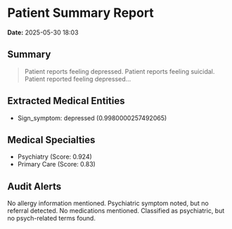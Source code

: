 # Patient Summary Report

**Date:** 2025-05-30 18:03

## Summary
> Patient reports feeling depressed. Patient reports feeling suicidal. Patient reported feeling depressed...

## Extracted Medical Entities
- Sign_symptom: depressed (0.9980000257492065)

## Medical Specialties
- Psychiatry (Score: 0.924)
- Primary Care (Score: 0.83)

## Audit Alerts
 No allergy information mentioned.
 Psychiatric symptom noted, but no referral detected.
No medications mentioned.
 Classified as psychiatric, but no psych-related terms found.
